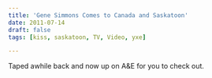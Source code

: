 ```yaml
---
title: 'Gene Simmons Comes to Canada and Saskatoon'
date: 2011-07-14
draft: false
tags: [kiss, saskatoon, TV, Video, yxe]

---
```


Taped awhile back and now up on A&E for you to check out.
